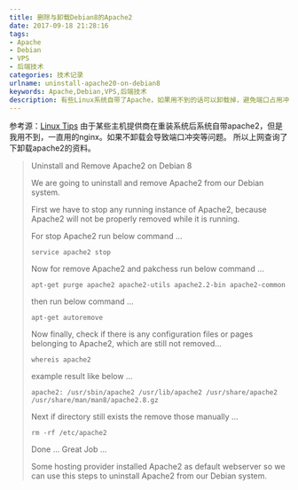 ```yaml
---
title: 删除与卸载Debian8的Apache2
date: 2017-09-18 21:28:16
tags:
- Apache
- Debian
- VPS
- 后端技术
categories: 技术记录
urlname: uninstall-apache20-on-debian8
keywords: Apache,Debian,VPS,后端技术
description: 有些Linux系统自带了Apache，如果用不到的话可以卸载掉，避免端口占用冲突。
---
```


参考源：[Linux Tips][1]
由于某些主机提供商在重装系统后系统自带apache2，但是我用不到，一直用的nginx。如果不卸载会导致端口冲突等问题。
所以上网查询了下卸载apache2的资料。
<!-- more -->

> Uninstall and Remove Apache2 on Debian 8
>
> We are going to uninstall and remove Apache2 from our Debian system.
>
> First we have to stop any running instance of Apache2, because Apache2
> will not be properly removed while it is running.
>
> For stop Apache2 run below command …
>
>     service apache2 stop
>
> Now for remove Apache2 and pakchess run below command …
>
>     apt-get purge apache2 apache2-utils apache2.2-bin apache2-common
>
> then run below command …
>
>     apt-get autoremove
>
> Now finally, check if there is any configuration files or pages
> belonging to Apache2, which are still not removed…
>
>     whereis apache2
>
> example result like below …
>
>     apache2: /usr/sbin/apache2 /usr/lib/apache2 /usr/share/apache2 /usr/share/man/man8/apache2.8.gz
>
> Next if directory still exists the remove those manually …
>
>     rm -rf /etc/apache2
>
> Done … Great Job …
>
> Some hosting provider installed Apache2 as default webserver so we can
> use this steps to uninstall Apache2 from our Debian system.

  [1]: https://ulinuxtips.com/uninstall-and-remove-apache2-on-debian-8/
